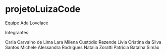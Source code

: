 # projetoLuizaCode
Equipe Ada Lovelace

Integrantes:

Carla Carvalho de Lima
Lara Milena Custódio Rezende
Lívia Cristina da Silva Santos
Michele Alessandra Rodrigues
Natalia Zoratti
Patrícia Batalha Simão



